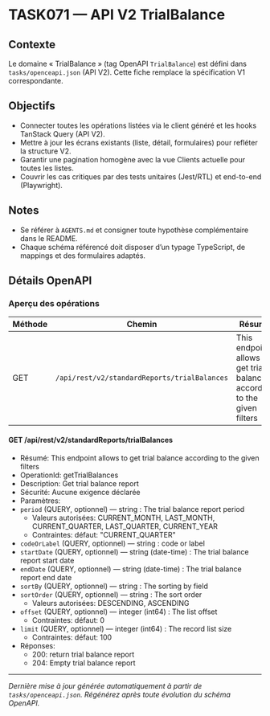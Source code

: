 # TASK071 — API V2 TrialBalance

## Contexte
Le domaine « TrialBalance » (tag OpenAPI `TrialBalance`) est défini dans `tasks/openceapi.json` (API V2). Cette fiche remplace la spécification V1 correspondante.

## Objectifs
- Connecter toutes les opérations listées via le client généré et les hooks TanStack Query (API V2).
- Mettre à jour les écrans existants (liste, détail, formulaires) pour refléter la structure V2.
- Garantir une pagination homogène avec la vue Clients actuelle pour toutes les listes.
- Couvrir les cas critiques par des tests unitaires (Jest/RTL) et end-to-end (Playwright).

## Notes
- Se référer à `AGENTS.md` et consigner toute hypothèse complémentaire dans le README.
- Chaque schéma référencé doit disposer d’un typage TypeScript, de mappings et des formulaires adaptés.

## Détails OpenAPI

### Aperçu des opérations

| Méthode | Chemin | Résumé | OperationId |
| --- | --- | --- | --- |
| GET | `/api/rest/v2/standardReports/trialBalances` | This endpoint allows to get trial balance according to the given filters | getTrialBalances |

#### GET /api/rest/v2/standardReports/trialBalances

- Résumé: This endpoint allows to get trial balance according to the given filters
- OperationId: getTrialBalances
- Description: Get trial balance report
- Sécurité: Aucune exigence déclarée
- Paramètres:
- `period` (QUERY, optionnel) — string : The trial balance report period
  - Valeurs autorisées: CURRENT_MONTH, LAST_MONTH, CURRENT_QUARTER, LAST_QUARTER, CURRENT_YEAR
  - Contraintes: défaut: "CURRENT_QUARTER"
- `codeOrLabel` (QUERY, optionnel) — string : code or label
- `startDate` (QUERY, optionnel) — string (date-time) : The trial balance report start date
- `endDate` (QUERY, optionnel) — string (date-time) : The trial balance report end date
- `sortBy` (QUERY, optionnel) — string : The sorting by field
- `sortOrder` (QUERY, optionnel) — string : The sort order
  - Valeurs autorisées: DESCENDING, ASCENDING
- `offset` (QUERY, optionnel) — integer (int64) : The list offset
  - Contraintes: défaut: 0
- `limit` (QUERY, optionnel) — integer (int64) : The record list size
  - Contraintes: défaut: 100
- Réponses:
  - 200: return trial balance report
  - 204: Empty trial balance report

---

_Dernière mise à jour générée automatiquement à partir de `tasks/openceapi.json`. Régénérez après toute évolution du schéma OpenAPI._
